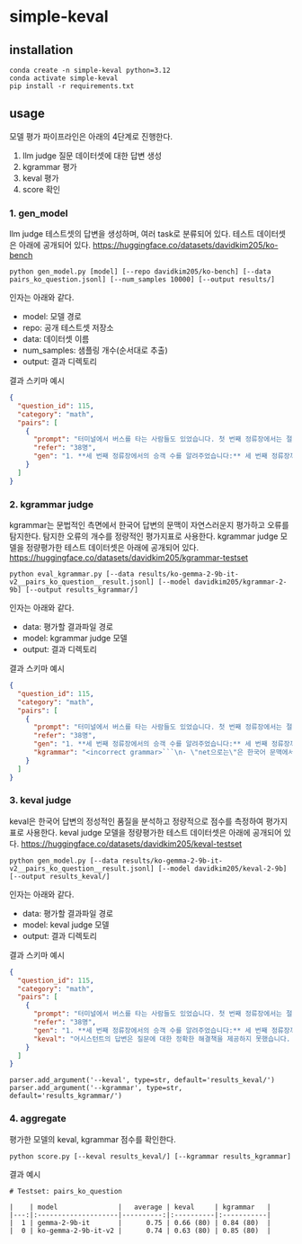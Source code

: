 # simple-keval


## installation
```  
conda create -n simple-keval python=3.12
conda activate simple-keval
pip install -r requirements.txt
```

## usage
모델 평가 파이프라인은 아래의 4단계로 진행한다.

1. llm judge 질문 데이터셋에 대한 답변 생성
2. kgrammar 평가
3. keval 평가
4. score 확인

### 1. gen_model
llm judge 테스트셋의 답변을 생성하며, 여러 task로 분류되어 있다.
테스트 데이터셋은 아래에 공개되어 있다.
https://huggingface.co/datasets/davidkim205/ko-bench

```
python gen_model.py [model] [--repo davidkim205/ko-bench] [--data pairs_ko_question.jsonl] [--num_samples 10000] [--output results/]
```

인자는 아래와 같다.

- model: 모델 경로
- repo: 공개 테스트셋 저장소
- data: 데이터셋 이름
- num_samples: 샘플링 개수(순서대로 추출)
- output: 결과 디렉토리

결과 스키마 예시

```json
{
  "question_id": 115,
  "category": "math",
  "pairs": [
    {
      "prompt": "터미널에서 버스를 타는 사람들도 있었습니다. 첫 번째 정류장에서는 절반이 내리고 4명이 더 탔습니다. 그리고 두 번째 정류장에서는 6명이 내리고 8명이 더 탔습니다. 세 번째 정류장까지 총 25명이 타고 있었다면, 터미널에서 버스에 몇 명이 탔나요?",
      "refer": "38명",
      "gen": "1. **세 번째 정류장에서의 승객 수를 알려주었습니다:** 세 번째 정류장까지 총 25명이 타고 있었다는 것을 알고 있습니다.\n2. **두 번째 정류장에서의 변화를 고려해야 합니다:** 두 번째 정류장에서 6명이 내리고 8명이 탔으므로, net으로는 2명이 더 탑승했습니다.\n3. **두 번째 정류장 이전 승객 수를 계산합니다:** 세 번째 정류장에서의 승객 수(25명)에서 두 번째 정류장에서 탑승한 2명을 빼줍니다. 즉, 두 번째 정류장 전에 23명이 타고 있었습니다.\n4. **첫 번째 정류장에서의 변화를 고려합니다:** 첫 번째 정류장에서 절반이 내리고 4명이 탔으므로,  net으로는 4명이 탑승한 것보다 적게 탑승했을 것입니다.\n5. **터미널에서의 승객 수를 계산합니다:** 첫 번째 정류장 이전의 승객 수를 알기 위해, 두 번째 정류장 전 승객 수(23명)에서 탑승한 4명을 빼줍니다. 즉, 터미널에서 버스에 탑승한 승객 수는 19명입니다. \n\n\n\n따라서 터미널에서 버스에 **19명**이 탔습니다."
    }
  ]
}
```

### 2. kgrammar judge
kgrammar는 문법적인 측면에서 한국어 답변의 문맥이 자연스러운지 평가하고 오류를 탐지한다.
탐지한 오류의 개수를 정량적인 평가지표로 사용한다.
kgrammar judge 모델을 정량평가한 테스트 데이터셋은 아래에 공개되어 있다.
https://huggingface.co/datasets/davidkim205/kgrammar-testset

```
python eval_kgrammar.py [--data results/ko-gemma-2-9b-it-v2__pairs_ko_question__result.jsonl] [--model davidkim205/kgrammar-2-9b] [--output results_kgrammar/]
```

인자는 아래와 같다.

- data: 평가할 결과파일 경로
- model: kgrammar judge 모델
- output: 결과 디렉토리

결과 스키마 예시

```json
{
  "question_id": 115,
  "category": "math",
  "pairs": [
    {
      "prompt": "터미널에서 버스를 타는 사람들도 있었습니다. 첫 번째 정류장에서는 절반이 내리고 4명이 더 탔습니다. 그리고 두 번째 정류장에서는 6명이 내리고 8명이 더 탔습니다. 세 번째 정류장까지 총 25명이 타고 있었다면, 터미널에서 버스에 몇 명이 탔나요?",
      "refer": "38명",
      "gen": "1. **세 번째 정류장에서의 승객 수를 알려주었습니다:** 세 번째 정류장까지 총 25명이 타고 있었다는 것을 알고 있습니다.\n2. **두 번째 정류장에서의 변화를 고려해야 합니다:** 두 번째 정류장에서 6명이 내리고 8명이 탔으므로, net으로는 2명이 더 탑승했습니다.\n3. **두 번째 정류장 이전 승객 수를 계산합니다:** 세 번째 정류장에서의 승객 수(25명)에서 두 번째 정류장에서 탑승한 2명을 빼줍니다. 즉, 두 번째 정류장 전에 23명이 타고 있었습니다.\n4. **첫 번째 정류장에서의 변화를 고려합니다:** 첫 번째 정류장에서 절반이 내리고 4명이 탔으므로,  net으로는 4명이 탑승한 것보다 적게 탑승했을 것입니다.\n5. **터미널에서의 승객 수를 계산합니다:** 첫 번째 정류장 이전의 승객 수를 알기 위해, 두 번째 정류장 전 승객 수(23명)에서 탑승한 4명을 빼줍니다. 즉, 터미널에서 버스에 탑승한 승객 수는 19명입니다. \n\n\n\n따라서 터미널에서 버스에 **19명**이 탔습니다.",
      "kgrammar": "<incorrect grammar>```\n- \"net으로는\"은 한국어 문맥에서 부자연스러운 영어 사용입니다. \"net\"이라는 단어는 한국어로 \"네트\"로 대체되어야 합니다.\n</incorrect grammar> <wrong count>2</wrong count>\n```\n"
    }
  ]
}
```

### 3. keval judge

keval은 한국어 답변의 정성적인 품질을 분석하고 정량적으로 점수를 측정하여 평가지표로 사용한다.
keval judge 모델을 정량평가한 테스트 데이터셋은 아래에 공개되어 있다.
https://huggingface.co/datasets/davidkim205/keval-testset

```
python gen_model.py [--data results/ko-gemma-2-9b-it-v2__pairs_ko_question__result.jsonl] [--model davidkim205/keval-2-9b] [--output results_keval/]
```

인자는 아래와 같다.

- data: 평가할 결과파일 경로
- model: keval judge 모델
- output: 결과 디렉토리

결과 스키마 예시

```json
{
  "question_id": 115,
  "category": "math",
  "pairs": [
    {
      "prompt": "터미널에서 버스를 타는 사람들도 있었습니다. 첫 번째 정류장에서는 절반이 내리고 4명이 더 탔습니다. 그리고 두 번째 정류장에서는 6명이 내리고 8명이 더 탔습니다. 세 번째 정류장까지 총 25명이 타고 있었다면, 터미널에서 버스에 몇 명이 탔나요?",
      "refer": "38명",
      "gen": "1. **세 번째 정류장에서의 승객 수를 알려주었습니다:** 세 번째 정류장까지 총 25명이 타고 있었다는 것을 알고 있습니다.\n2. **두 번째 정류장에서의 변화를 고려해야 합니다:** 두 번째 정류장에서 6명이 내리고 8명이 탔으므로, net으로는 2명이 더 탑승했습니다.\n3. **두 번째 정류장 이전 승객 수를 계산합니다:** 세 번째 정류장에서의 승객 수(25명)에서 두 번째 정류장에서 탑승한 2명을 빼줍니다. 즉, 두 번째 정류장 전에 23명이 타고 있었습니다.\n4. **첫 번째 정류장에서의 변화를 고려합니다:** 첫 번째 정류장에서 절반이 내리고 4명이 탔으므로,  net으로는 4명이 탑승한 것보다 적게 탑승했을 것입니다.\n5. **터미널에서의 승객 수를 계산합니다:** 첫 번째 정류장 이전의 승객 수를 알기 위해, 두 번째 정류장 전 승객 수(23명)에서 탑승한 4명을 빼줍니다. 즉, 터미널에서 버스에 탑승한 승객 수는 19명입니다. \n\n\n\n따라서 터미널에서 버스에 **19명**이 탔습니다.",
      "keval": "어시스턴트의 답변은 질문에 대한 정확한 해결책을 제공하지 못했습니다. 문제는 터미널에서 시작하여 정류장을 거쳐 세 번째 정류장까지의 승객 수 변화를 추적하는 것입니다. 어시스턴트는 잘못된 계산을 통해 터미널에서 19명이 탔다고 잘못된 결론을 내렸습니다.\n\n참조 답변은 정확하게 문제를 해결하였고, 터미널에서 38명이 탔다는 것을 올바르게 계산했습니다.\n\n어시스턴트의 답변에서의 실수:\n1. 두 번째 정류장에서 6명이 내리고 8명이 탔다는 정보를 잘못 해석하여, 두 번째 정류장에서 2명이 더 탑승했다고 잘못 계산했습니다.\n2. 첫 번째 정류장에서 절반이 내리고 4명이 탔다는 정보를 제대로 활용하지 못했습니다.\n\n따라서 어시스턴트의 답변은 정확성과 유용성 모두에서 부족합니다.\n\nRating: [[1]]\n"
    }
  ]
}
```
    parser.add_argument('--keval', type=str, default='results_keval/')
    parser.add_argument('--kgrammar', type=str, default='results_kgrammar/')
### 4. aggregate
평가한 모델의 keval, kgrammar 점수를 확인한다.

```
python score.py [--keval results_keval/] [--kgrammar results_kgrammar]
```

결과 예시
```
# Testset: pairs_ko_question 

|    | model               |   average | keval     | kgrammar   |
|---:|:--------------------|----------:|:----------|:-----------|
|  1 | gemma-2-9b-it       |      0.75 | 0.66 (80) | 0.84 (80)  |
|  0 | ko-gemma-2-9b-it-v2 |      0.74 | 0.63 (80) | 0.85 (80)  |
```